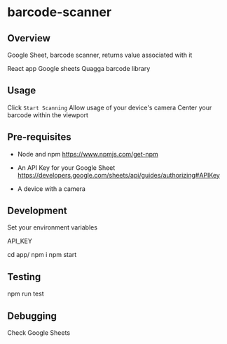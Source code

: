 # barcode-scanner

## Overview
Google Sheet, barcode scanner, returns value associated with it

React app
Google sheets
Quagga barcode library

## Usage
Click `Start Scanning`
Allow usage of your device's camera
Center your barcode within the viewport

## Pre-requisites
- Node and npm
https://www.npmjs.com/get-npm

- An API Key for your Google Sheet
https://developers.google.com/sheets/api/guides/authorizing#APIKey

- A device with a camera

## Development
Set your environment variables

API_KEY

cd app/
npm i
npm start

## Testing
npm run test

## Debugging
Check Google Sheets
